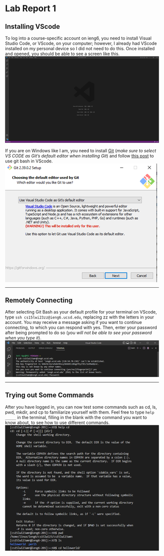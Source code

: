 # Lab Report 1
## Installing VScode
To log into a course-specific account on ieng6, you need to install Visual Studio Code, or VScode, on your computer; however, I already had VScode installed on my personal device so I did not need to do this. Once installed and opened, you should be able to see a screen like this.
![Starting VScode screen.png](https://github.com/JettN/cse15l-lab-reports/blob/53af52990a01a99e12bbd14db0d110bf00344eec/Starting%20VScode%20screen.png)

If you are on Windows like I am, you need to install [Git](https://gitforwindows.org/) (*make sure to select VS CODE as Git’s default editor when installing Git*) and follow [this post](https://stackoverflow.com/a/50527994) to use git bash in VScode.
![Choosing VScode in Git.png](https://github.com/JettN/cse15l-lab-reports/blob/53af52990a01a99e12bbd14db0d110bf00344eec/Choosing%20VScode%20in%20Git.png)

---
## Remotely Connecting
After selecting Git Bash as your default profile for your terminal on VScode, type `ssh cs15lwi23zz@ieng6.ucsd.edu`, replacing zz with the letters in your account. You may receive a message asking if you want to continue connecting, to which you can respond with yes. Then, enter your password after being prompted to do so (*you will not be able to see your password when you type it*).
![Logging into remote server.png](https://github.com/JettN/cse15l-lab-reports/blob/53af52990a01a99e12bbd14db0d110bf00344eec/Logging%20into%20remote%20server.png)

---
## Trying out Some Commands
After you have logged in, you can now test some commands such as cd, ls, pwd, mkdir, and cp to familiarize yourself with them. Feel free to type `help _____` in the terminal, filling in the blank with the command you want to know about, to see how to use different commands.
![Practice codes.png](https://github.com/JettN/cse15l-lab-reports/blob/53af52990a01a99e12bbd14db0d110bf00344eec/Practice%20codes.png)
